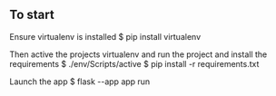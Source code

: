 ## To start
Ensure virtualenv is installed
$ pip install virtualenv

Then active the projects virtualenv and run the project and install the requirements
$ ./env/Scripts/active
$ pip install -r requirements.txt

Launch the app
$ flask --app app run




